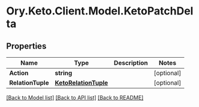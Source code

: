 # Ory.Keto.Client.Model.KetoPatchDelta

## Properties

Name | Type | Description | Notes
------------ | ------------- | ------------- | -------------
**Action** | **string** |  | [optional] 
**RelationTuple** | [**KetoRelationTuple**](KetoRelationTuple.md) |  | [optional] 

[[Back to Model list]](../README.md#documentation-for-models) [[Back to API list]](../README.md#documentation-for-api-endpoints) [[Back to README]](../README.md)

